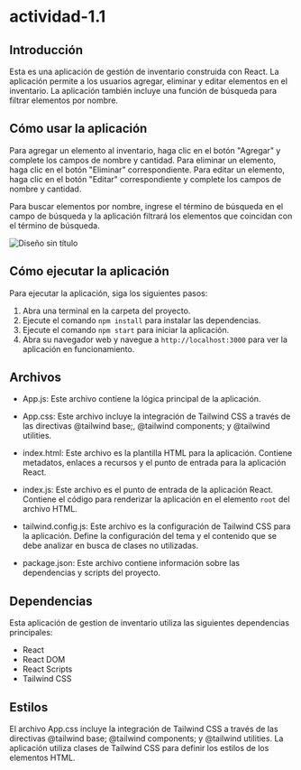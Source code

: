 # actividad-1.1

## Introducción

Esta es una aplicación de gestión de inventario construida con React. La aplicación permite a los usuarios agregar, eliminar y editar elementos en el inventario. La aplicación también incluye una función de búsqueda para filtrar elementos por nombre.

## Cómo usar la aplicación

Para agregar un elemento al inventario, haga clic en el botón "Agregar" y complete los campos de nombre y cantidad. Para eliminar un elemento, haga clic en el botón "Eliminar" correspondiente. Para editar un elemento, haga clic en el botón "Editar" correspondiente y complete los campos de nombre y cantidad.

Para buscar elementos por nombre, ingrese el término de búsqueda en el campo de búsqueda y la aplicación filtrará los elementos que coincidan con el término de búsqueda.

![Diseño sin título](https://github.com/ely2547/actividad-1.1/assets/102032989/a1ef13a8-5103-4ac9-9937-90d3657ba850)

## Cómo ejecutar la aplicación

Para ejecutar la aplicación, siga los siguientes pasos:

1. Abra una terminal en la carpeta del proyecto.
2. Ejecute el comando `npm install` para instalar las dependencias.
3. Ejecute el comando `npm start` para iniciar la aplicación.
4. Abra su navegador web y navegue a `http://localhost:3000` para ver la aplicación en funcionamiento.

## Archivos

- App.js: Este archivo contiene la lógica principal de la aplicación.

- App.css: Este archivo incluye la integración de Tailwind CSS a través de las directivas @tailwind base;, @tailwind components; y @tailwind utilities. 

- index.html: Este archivo es la plantilla HTML para la aplicación. Contiene metadatos, enlaces a recursos y el punto de entrada para la aplicación React.

- index.js: Este archivo es el punto de entrada de la aplicación React. Contiene el código para renderizar la aplicación en el elemento `root` del archivo HTML.

- tailwind.config.js: Este archivo es la configuración de Tailwind CSS para la aplicación. Define la configuración del tema y el contenido que se debe analizar en busca de clases no utilizadas.

- package.json: Este archivo contiene información sobre las dependencias y scripts del proyecto.

## Dependencias

Esta aplicación de gestion de inventario utiliza las siguientes dependencias principales:
- React
- React DOM
- React Scripts
- Tailwind CSS

## Estilos

El archivo App.css incluye la integración de Tailwind CSS a través de las directivas @tailwind base; @tailwind components; y @tailwind utilities. La aplicación utiliza clases de Tailwind CSS para definir los estilos de los elementos HTML.
